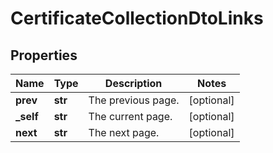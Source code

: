 # CertificateCollectionDtoLinks

## Properties
| Name | Type | Description | Notes |
| ------------ | ------------- | ------------- | ------------- |
| **prev** | **str** | The previous page. | [optional]  |
| **_self** | **str** | The current page. | [optional]  |
| **next** | **str** | The next page. | [optional]  |


